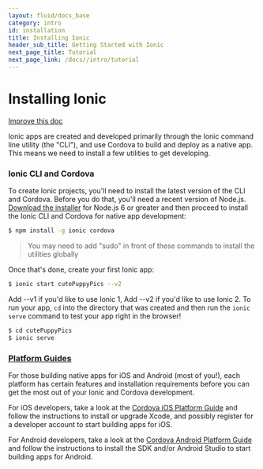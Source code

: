 ```yaml
---
layout: fluid/docs_base
category: intro
id: installation
title: Installing Ionic
header_sub_title: Getting Started with Ionic
next_page_title: Tutorial
next_page_link: /docs//intro/tutorial
---
```


# Installing Ionic

<a class="improve-v2-docs" href='https://github.com/driftyco/ionic-site/edit/master/content/docs/intro/installation/index.md'>Improve this doc</a>

Ionic apps are created and developed primarily through the Ionic command line utility (the "CLI"), and use Cordova to build and deploy as a native app. This means we need to install a few utilities to get developing.

### Ionic CLI and Cordova

To create Ionic projects, you'll need to install the latest version of the CLI and Cordova. Before you do that, you'll need a recent version of Node.js. [Download the installer](https://nodejs.org/) for Node.js 6 or greater and then proceed to install the Ionic CLI and Cordova for native app development:

```bash
$ npm install -g ionic cordova
```

> You may need to add "sudo" in front of these commands to install the utilities globally

Once that's done, create your first Ionic app:

```bash
$ ionic start cutePuppyPics --v2
```

Add --v1 if you'd like to use Ionic 1, Add --v2 if you'd like to use Ionic 2. To run your app, `cd` into the directory that was created and then run the `ionic serve` command to test your app right in the browser!

```bash
$ cd cutePuppyPics
$ ionic serve
```

<!--
### [Basic Ionic workflow](#basic-workflow)

There is a basic workflow for building and testing Ionic apps:

First, we build the app code that is primarily written in TypeScript/JavaScript with our HTML templates and Sass files for styling. To do this, we
can either build our app code manually each time it changes with `npm run build`, or we can "watch" for changes and rebuild automatically with `npm run watch`.

Once our app code is built and ready to be deployed and tested, we bundle that code with Cordova into a device project for X Code and/or Android Studio. We use the command `ionic build [android,ios]` to tell Cordova to package our app code into a device project and do a full build. For those that prefer to do the build from the platform-specific IDE like X Code or Android Studio, it's faster to run `ionic prepare [android,ios]` which copies all the files needed to do the build, but doesn't actually do the full build.

Third, we tell Cordova to run the actual device app code on a device, simulator/emulator, or in the browser as a Progressive Web App. We do this by running `ionic run` to run on-device, or `ionic emulate` to run in a simulator or emulator.

### [Browser testing](#browser-testing)

As a bonus, since Ionic is built on standard web technologies, we can develop and test much of our app directly in the web browser as long as we aren't relying on native plugins for functionality, or if we are building a Progressive Web App.

To do this, run `ionic serve` which will start a local web server and launch your browser of choice. This is great for rapid app development and testing.

We also have a fun side-by-side development tool called Lab that you can run with `ionic serve --lab`. This runs your app with iOS styles and Android styles side-by-side. It's a great way to see what your app will look like on all platforms while you develop and test!
-->

### [Platform Guides](#platform-guides)

For those building native apps for iOS and Android (most of you!), each platform has certain features and installation requirements before you can get the most out of your Ionic and Cordova development.

For iOS developers, take a look at the [Cordova iOS Platform Guide](https://cordova.apache.org/docs/en/latest/guide/platforms/ios/) and follow the instructions to install or upgrade Xcode, and possibly register for a developer account to start building apps for iOS.

For Android developers, take a look at the [Cordova Android Platform Guide](https://cordova.apache.org/docs/en/latest/guide/platforms/android/) and follow the instructions to install the SDK and/or Android Studio to start building apps for Android.
